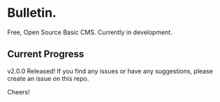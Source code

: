 # Bulletin.
Free, Open Source Basic CMS. Currently in development.

## Current Progress
v2.0.0 Released!
If you find any issues or have any suggestions, please create an issue on this repo.

Cheers!

